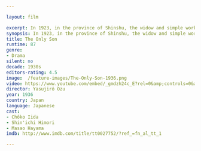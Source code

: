 ```yaml
---

layout: film

excerpt: In 1923, in the province of Shinshu, the widow and simple worker of a silk factory Tsune Nonomiya (O-Tsune) decides to send her only son to Tokyo for having a better education. Thirteen years later, she visits her son Ryosuke Nonomiya (Shinichi Himori), and finds that he is a poor and frustrated night-school teacher with a wife, Sugiko (Yoshiko Tsubouchi), and a baby boy.
synopsis: In 1923, in the province of Shinshu, the widow and simple worker of a silk factory Tsune Nonomiya (O-Tsune) decides to send her only son to Tokyo for having a better education. Thirteen years later, she visits her son Ryosuke Nonomiya (Shinichi Himori), and finds that he is a poor and frustrated night-school teacher with a wife, Sugiko (Yoshiko Tsubouchi), and a baby boy.
title: The Only Son
runtime: 87
genre:
- Drama
silent: no
decade: 1930s
editors-rating: 4.5
image:  /feature-images/The-Only-Son-1936.png
video: https://www.youtube.com/embed/_gmdzh24c_E?rel=0&amp;controls=0&amp;showinfo=0
director: Yasujirô Ozu
year: 1936
country: Japan
language: Japanese
cast:
- Chôko Iida
- Shin'ichi Himori
- Masao Hayama
imdb: http://www.imdb.com/title/tt0027752/?ref_=fn_al_tt_1

--- 
```

